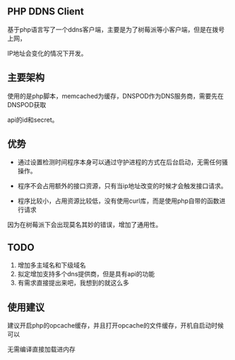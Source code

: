 ## PHP DDNS Client
基于php语言写了一个ddns客户端，主要是为了树莓派等小客户端，但是在拨号上网，

IP地址会变化的情况下开发。

## 主要架构
使用的是php脚本，memcached为缓存，DNSPOD作为DNS服务商，需要先在DNSPOD获取

api的id和secret。

## 优势
- 通过设置检测时间程序本身可以通过守护进程的方式在后台启动，无需任何骚操作。

- 程序不会占用额外的接口资源，只有当ip地址改变的时候才会触发接口请求。

- 程序比较小，占用资源比较低，没有使用curl库，而是使用php自带的函数进行请求

因为在树莓派下会出现莫名其妙的错误，增加了通用性。

## TODO 
1. 增加多主域名和下级域名
2. 拟定增加支持多个dns提供商，但是具有api的功能
3. 有需求直接提出来吧，我想到的就这么多

## 使用建议

建议开启php的opcache缓存，并且打开opcache的文件缓存，开机自启动时候可以

无需编译直接加载进内存